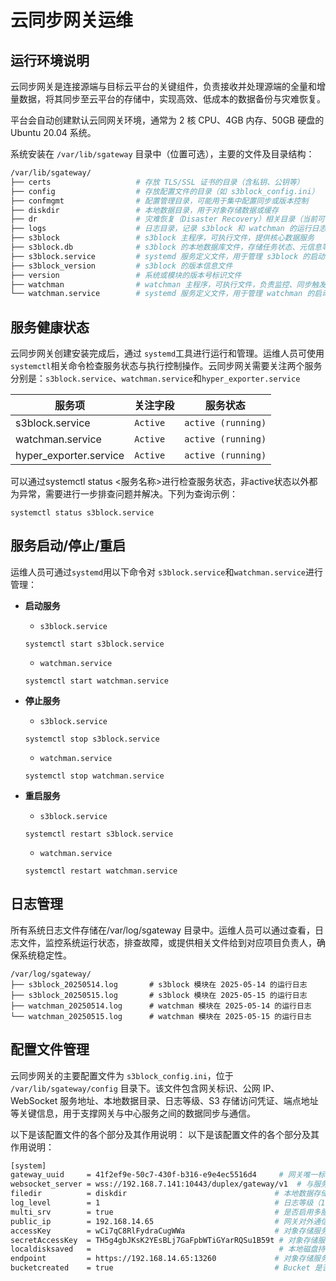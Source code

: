# **云同步网关运维**

## **运行环境说明**

云同步网关是连接源端与目标云平台的关键组件，负责接收并处理源端的全量和增量数据，将其同步至云平台的存储中，实现高效、低成本的数据备份与灾难恢复。

平台会自动创建默认云同网关环境，通常为 2 核 CPU、4GB 内存、50GB 硬盘的 Ubuntu 20.04 系统。

系统安装在 `/var/lib/sgateway` 目录中（位置可选），主要的文件及目录结构：

```bash
/var/lib/sgateway/
├── certs                   # 存放 TLS/SSL 证书的目录（含私钥、公钥等）
├── config                  # 存放配置文件的目录（如 s3block_config.ini）
├── confmgmt                # 配置管理目录，可能用于集中配置同步或版本控制
├── diskdir                 # 本地数据目录，用于对象存储数据或缓存
├── dr                      # 灾难恢复（Disaster Recovery）相关目录（当前可能为空或预留）
├── logs                    # 日志目录，记录 s3block 和 watchman 的运行日志
├── s3block                 # s3block 主程序，可执行文件，提供核心数据服务
├── s3block.db              # s3block 的本地数据库文件，存储任务状态、元信息等
├── s3block.service         # systemd 服务定义文件，用于管理 s3block 的启动和运行
├── s3block_version         # s3block 的版本信息文件
├── version                 # 系统或模块的版本号标识文件
├── watchman                # watchman 主程序，可执行文件，负责监控、同步触发等功能
└── watchman.service        # systemd 服务定义文件，用于管理 watchman 的启动和运行
```

## **服务健康状态**

云同步网关创建安装完成后，通过 `systemd`工具进行运行和管理。运维人员可使用`systemctl`相关命令检查服务状态与执行控制操作。云同步网关需要关注两个服务分别是：`s3block.service`、`watchman.service`和`hyper_exporter.service`

| **服务项**                 | **关注字段** | **服务状态**           |
| ----------------------- | -------- | ------------------ |
| s3block.service         | `Active` | `active (running)` |
| watchman.service        | `Active` | `active (running)` |
| hyper\_exporter.service | `Active` | `active (running)` |

可以通过systemctl status <服务名称>进行检查服务状态，非active状态以外都为异常，需要进行一步排查问题并解决。下列为查询示例：
```Plain
systemctl status s3block.service
```

## **服务启动/停止/重启**

运维人员可通过`systemd`用以下命令对 `s3block.service`和`watchman.service`进行管理：

* **启动服务**

  * `s3block.service`

  ```plain&#x20;text
  systemctl start s3block.service
  ```

  * `watchman.service`

  ```plain&#x20;text
  systemctl start watchman.service
  ```

* **停止服务**

  * `s3block.service`

  ```plain&#x20;text
  systemctl stop s3block.service
  ```

  * `watchman.service`

  ```plain&#x20;text
  systemctl stop watchman.service
  ```

* **重启服务**

  * `s3block.service`

  ```plain&#x20;text
  systemctl restart s3block.service
  ```

  * `watchman.service`

  ```plain&#x20;text
  systemctl restart watchman.service
  ```

## **日志管理**

所有系统日志文件存储在/var/log/sgateway 目录中。运维人员可以通过查看，日志文件，监控系统运行状态，排查故障，或提供相关文件给到对应项目负责人，确保系统稳定性。
```Plain
/var/log/sgateway/
├── s3block_20250514.log       # s3block 模块在 2025-05-14 的运行日志
├── s3block_20250515.log       # s3block 模块在 2025-05-15 的运行日志
├── watchman_20250514.log      # watchman 模块在 2025-05-14 的运行日志
└── watchman_20250515.log      # watchman 模块在 2025-05-15 的运行日志
```

## **配置文件管理**

云同步网关的主要配置文件为 `s3block_config.ini`，位于 `/var/lib/sgateway/config` 目录下。该文件包含网关标识、公网 IP、WebSocket 服务地址、本地数据目录、日志等级、S3 存储访问凭证、端点地址等关键信息，用于支撑网关与中心服务之间的数据同步与通信。

以下是该配置文件的各个部分及其作用说明：
以下是该配置文件的各个部分及其作用说明：

```bash
[system]
gateway_uuid     = 41f2ef9e-50c7-430f-b316-e9e4ec5516d4     # 网关唯一标识符（UUID）
websocket_server = wss://192.168.7.141:10443/duplex/gateway/v1  # 与服务端建立 WebSocket 双向通信的地址
filedir          = diskdir                                 # 本地数据存储目录路径（相对路径）
log_level        = 1                                       # 日志等级（1 表示 INFO 级别）
multi_srv        = true                                    # 是否启用多服务模式（true 表示启用）
public_ip        = 192.168.14.65                           # 网关对外通信的公网 IP 地址
accessKey        = wCi7qC8RlFydraCugWWa                    # 对象存储服务的访问密钥（Access Key）
secretAccessKey  = TH5g4gbJKsK2YEsBLj7GaFpbWTiGYarRQSu1B59t # 对象存储服务的密钥（Secret Access Key）
localdisksaved   =                                          # 本地磁盘持久化目录（当前为空，可能为默认路径）
endpoint         = https://192.168.14.65:13260             # 对象存储服务的 endpoint（API 请求地址）
bucketcreated    = true                                    # Bucket 是否已创建（true 表示已创建）
```